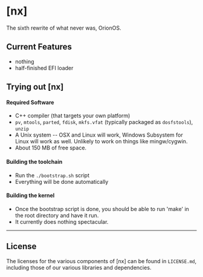 # [nx] #

The sixth rewrite of what never was, OrionOS.


## Current Features ##
- nothing
- half-finished EFI loader


## Trying out [nx] ##
#### Required Software ####
- C++ compiler (that targets your own platform)
- `pv`, `mtools`, `parted`, `fdisk`, `mkfs.vfat` (typically packaged as `dosfstools`), `unzip`
- A Unix system -- OSX and Linux will work, Windows Subsystem for Linux will work as well. Unlikely to work on things like mingw/cygwin.
- About 150 MB of free space.


#### Building the toolchain ####
- Run the `./bootstrap.sh` script
- Everything will be done automatically


#### Building the kernel ####
- Once the bootstrap script is done, you should be able to run 'make' in the root directory and have it run.
- It currently does nothing spectacular.



-----------------------

## License ##

The licenses for the various components of \[nx\] can be found in `LICENSE.md`, including those of our various libraries and dependencies.





